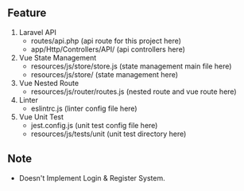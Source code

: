 ## Feature

1. Laravel API
    - routes/api.php (api route for this project here)
    - app/Http/Controllers/API/ (api controllers here)
2. Vue State Management
    - resources/js/store/store.js (state management main file here)
    - resources/js/store/ (state management here)
3. Vue Nested Route
    - resources/js/router/routes.js (nested route and vue route here)
4. Linter
    - eslintrc.js (linter config file here)
5. Vue Unit Test
    - jest.config.js (unit test config file here)
    - resources/js/tests/unit (unit test directory here)

## Note

- Doesn't Implement Login & Register System.

